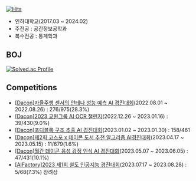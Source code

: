 [![Hits](https://hits.seeyoufarm.com/api/count/incr/badge.svg?url=https%3A%2F%2Fgithub.com%2Fksj1368%2Fhit-counter&count_bg=%2379C83D&title_bg=%23555555&icon=&icon_color=%23E7E7E7&title=hits&edge_flat=false)](https://hits.seeyoufarm.com)

- 인하대학교(2017.03 ~ 2024.02)
- 주전공 : 공간정보공학과
- 복수전공 : 통계학과

## BOJ
[![Solved.ac Profile](http://mazassumnida.wtf/api/v2/generate_badge?boj=ksj0061)](https://solved.ac/ksj0061/)

## Competitions
- [[Dacon]자율주행 센서의 안테나 성능 예측 AI 경진대회](https://dacon.io/competitions/official/235927/overview/description)(2022.08.01 ~ 2022.08.26) : 276/975(28.3%)
- [[Dacon]2023 교원그룹 AI OCR 챌린지](https://dacon.io/competitions/official/236042/overview/description)(2022.12.26 ~ 2023.01.16) : 39/430(9.0%)
- [[Dacon]포디블록 구조 추출 AI 경진대회](https://dacon.io/competitions/official/236046/overview/description)(2023.01.02 ~ 2023.01.30) : 158/461
- [[Dacon]제2회 코스포 x 데이콘 도서 추천 알고리즘 AI경진대회](https://dacon.io/competitions/official/236093/overview/description)(2023.04.17 ~ 2023.05.15) : 11/679(1.6%)
- [[Dacon]월간 데이콘 음성 감정 인식 AI 경진대회](https://dacon.io/competitions/official/236105/overview/description)(2023.05.07 ~ 2023.06.05) : 47/431(10.1%)
- [[AIFactory]2023 제1회 철도 인공지능 경진대회](https://aifactory.space/task/2511/overview)(2023.07.17 ~ 2023.08.28) : 5/68(7.3%) 장려상
